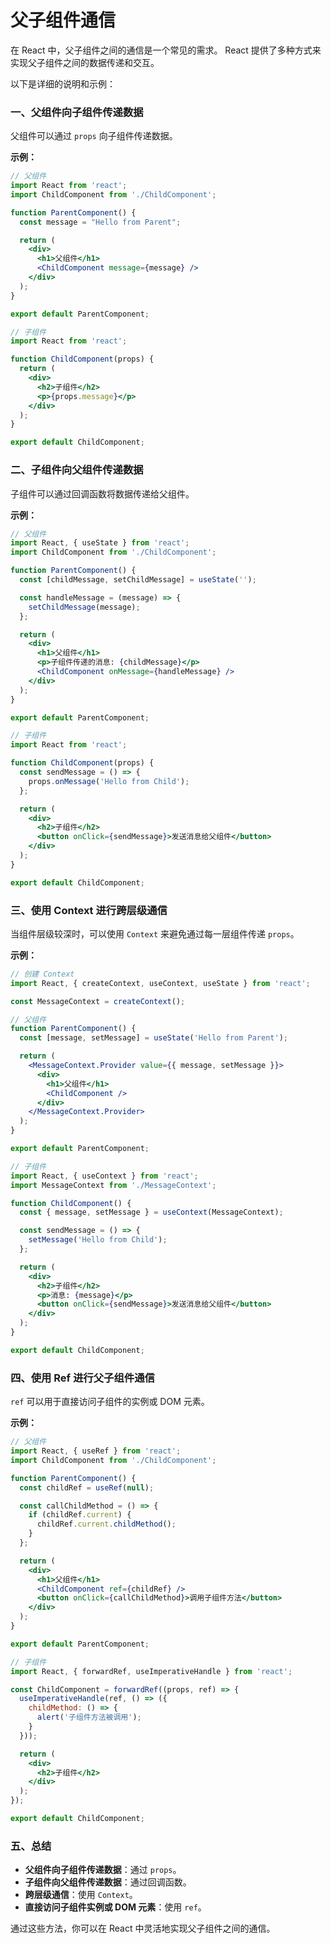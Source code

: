 # 父子组件通信

在 React 中，父子组件之间的通信是一个常见的需求。
React 提供了多种方式来实现父子组件之间的数据传递和交互。

以下是详细的说明和示例：

### 一、父组件向子组件传递数据

父组件可以通过 `props` 向子组件传递数据。

**示例：**

```jsx
// 父组件
import React from 'react';
import ChildComponent from './ChildComponent';

function ParentComponent() {
  const message = "Hello from Parent";

  return (
    <div>
      <h1>父组件</h1>
      <ChildComponent message={message} />
    </div>
  );
}

export default ParentComponent;
```

```jsx
// 子组件
import React from 'react';

function ChildComponent(props) {
  return (
    <div>
      <h2>子组件</h2>
      <p>{props.message}</p>
    </div>
  );
}

export default ChildComponent;
```

### 二、子组件向父组件传递数据

子组件可以通过回调函数将数据传递给父组件。

**示例：**

```jsx
// 父组件
import React, { useState } from 'react';
import ChildComponent from './ChildComponent';

function ParentComponent() {
  const [childMessage, setChildMessage] = useState('');

  const handleMessage = (message) => {
    setChildMessage(message);
  };

  return (
    <div>
      <h1>父组件</h1>
      <p>子组件传递的消息: {childMessage}</p>
      <ChildComponent onMessage={handleMessage} />
    </div>
  );
}

export default ParentComponent;
```

```jsx
// 子组件
import React from 'react';

function ChildComponent(props) {
  const sendMessage = () => {
    props.onMessage('Hello from Child');
  };

  return (
    <div>
      <h2>子组件</h2>
      <button onClick={sendMessage}>发送消息给父组件</button>
    </div>
  );
}

export default ChildComponent;
```

### 三、使用 Context 进行跨层级通信

当组件层级较深时，可以使用 `Context` 来避免通过每一层组件传递 `props`。

**示例：**

```jsx
// 创建 Context
import React, { createContext, useContext, useState } from 'react';

const MessageContext = createContext();

// 父组件
function ParentComponent() {
  const [message, setMessage] = useState('Hello from Parent');

  return (
    <MessageContext.Provider value={{ message, setMessage }}>
      <div>
        <h1>父组件</h1>
        <ChildComponent />
      </div>
    </MessageContext.Provider>
  );
}

export default ParentComponent;
```

```jsx
// 子组件
import React, { useContext } from 'react';
import MessageContext from './MessageContext';

function ChildComponent() {
  const { message, setMessage } = useContext(MessageContext);

  const sendMessage = () => {
    setMessage('Hello from Child');
  };

  return (
    <div>
      <h2>子组件</h2>
      <p>消息: {message}</p>
      <button onClick={sendMessage}>发送消息给父组件</button>
    </div>
  );
}

export default ChildComponent;
```

### 四、使用 Ref 进行父子组件通信

`ref` 可以用于直接访问子组件的实例或 DOM 元素。

**示例：**

```jsx
// 父组件
import React, { useRef } from 'react';
import ChildComponent from './ChildComponent';

function ParentComponent() {
  const childRef = useRef(null);

  const callChildMethod = () => {
    if (childRef.current) {
      childRef.current.childMethod();
    }
  };

  return (
    <div>
      <h1>父组件</h1>
      <ChildComponent ref={childRef} />
      <button onClick={callChildMethod}>调用子组件方法</button>
    </div>
  );
}

export default ParentComponent;
```

```jsx
// 子组件
import React, { forwardRef, useImperativeHandle } from 'react';

const ChildComponent = forwardRef((props, ref) => {
  useImperativeHandle(ref, () => ({
    childMethod: () => {
      alert('子组件方法被调用');
    }
  }));

  return (
    <div>
      <h2>子组件</h2>
    </div>
  );
});

export default ChildComponent;
```

### 五、总结

- **父组件向子组件传递数据**：通过 `props`。
- **子组件向父组件传递数据**：通过回调函数。
- **跨层级通信**：使用 `Context`。
- **直接访问子组件实例或 DOM 元素**：使用 `ref`。

通过这些方法，你可以在 React 中灵活地实现父子组件之间的通信。

